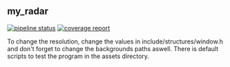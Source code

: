 ## my_radar

[![pipeline status](https://gitlab.com/julienp17/my_radar/badges/master/pipeline.svg)](https://gitlab.com/julienp17/my_radar/commits/master)
[![coverage report](https://gitlab.com/julienp17/my_radar/badges/master/coverage.svg)](https://gitlab.com/julienp17/my_radar/commits/master)

To change the resolution, change the values in include/structures/window.h and
don't forget to change the backgrounds paths aswell.
There is default scripts to test the program in the assets directory.